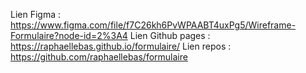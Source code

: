 Lien Figma : https://www.figma.com/file/f7C26kh6PvWPAABT4uxPg5/Wireframe-Formulaire?node-id=2%3A4
Lien Github pages : https://raphaellebas.github.io/formulaire/
Lien repos : https://github.com/raphaellebas/formulaire
